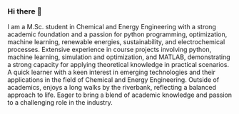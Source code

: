 ### Hi there 👋

I am a M.Sc. student in Chemical and Energy Engineering with a strong academic foundation and a passion for python programming, optimization, machine learning, renewable energies, sustainability, and electrochemical processes. Extensive experience in course projects involving python, machine learning, simulation and optimization, and MATLAB, demonstrating a strong capacity for applying theoretical knowledge in practical scenarios. A quick learner with a keen interest in emerging technologies and their applications in the field of Chemical and Energy Engineering. Outside of academics, enjoys a long walks by the riverbank, reflecting a balanced approach to life. Eager to bring a blend of academic knowledge and passion to a challenging role in the industry.
<!--
**darshan-jogani/darshan-jogani** is a ✨ _special_ ✨ repository because its `README.md` (this file) appears on your GitHub profile.

Here are some ideas to get you started:

- 🔭 I’m currently working on ...
- 🌱 I’m currently learning ...
- 👯 I’m looking to collaborate on ...
- 🤔 I’m looking for help with ...
- 💬 Ask me about ...
- 📫 How to reach me: ...
- 😄 Pronouns: ...
- ⚡ Fun fact: ...
-->
